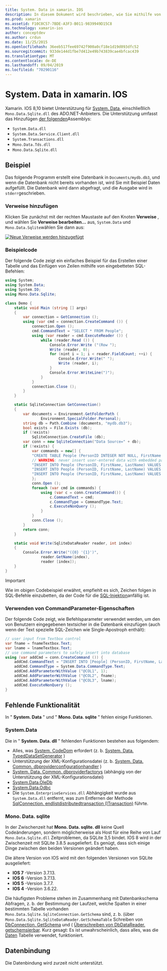 ```yaml
---
title: System. Data in xamarin. IOS
description: In diesem Dokument wird beschrieben, wie Sie mithilfe von "System. Data" und "Mono. Data. sqlite. dll" auf SQLite-Daten in einer xamarin. IOS-Anwendung zugreifen.
ms.prod: xamarin
ms.assetid: F10C0C57-7BDE-A3F3-B011-9839949D15C8
ms.technology: xamarin-ios
author: conceptdev
ms.author: crdun
ms.date: 11/25/2015
ms.openlocfilehash: 36eeb517fee69742f900a0cf18e1d19d093dfc52
ms.sourcegitcommit: 933de144d1fbe7d412e49b743839cae4bfcac439
ms.translationtype: MT
ms.contentlocale: de-DE
ms.lasthandoff: 09/04/2019
ms.locfileid: "70290116"
---
```

# <a name="systemdata-in-xamarinios"></a>System. Data in xamarin. IOS

Xamarin. IOS 8,10 bietet Unterstützung für [System. Data](xref:System.Data), einschließlich `Mono.Data.Sqlite.dll` des ADO.NET-Anbieters. Die Unterstützung umfasst das Hinzufügen [der folgenden](~/cross-platform/internals/available-assemblies.md)Assemblys:

- `System.Data.dll`
- `System.Data.Service.Client.dll`
- `System.Transactions.dll`
- `Mono.Data.Tds.dll`
- `Mono.Data.Sqlite.dll`

<a name="Example" />

## <a name="example"></a>Beispiel

Das folgende Programm erstellt eine Datenbank in `Documents/mydb.db3`, und wenn die Datenbank nicht bereits vorhanden ist, wird Sie mit Beispiel Daten aufgefüllt. Die Datenbank wird dann abgefragt, und die Ausgabe wird in `stderr`geschrieben.

### <a name="add-references"></a>Verweise hinzufügen

Klicken Sie zunächst mit der rechten Maustaste auf den Knoten **Verweise** , und wählen Sie **Verweise bearbeiten...** aus, `System.Data` und `Mono.Data.Sqlite`wählen Sie dann aus:

[![](system.data-images/edit-references-sml.png "Neue Verweise werden hinzugefügt")](system.data-images/edit-references.png#lightbox)

### <a name="sample-code"></a>Beispielcode

Der folgende Code zeigt ein einfaches Beispiel für das Erstellen einer Tabelle und das Einfügen von Zeilen mithilfe von eingebetteten SQL-Befehlen:

```csharp
using System;
using System.Data;
using System.IO;
using Mono.Data.Sqlite;

class Demo {
    static void Main (string [] args)
    {
        var connection = GetConnection ();
        using (var cmd = connection.CreateCommand ()) {
            connection.Open ();
            cmd.CommandText = "SELECT * FROM People";
            using (var reader = cmd.ExecuteReader ()) {
                while (reader.Read ()) {
                    Console.Error.Write ("(Row ");
                    Write (reader, 0);
                    for (nint i = 1; i < reader.FieldCount; ++i) {
                        Console.Error.Write(" ");
                        Write (reader, i);
                    }
                    Console.Error.WriteLine(")");
                }
            }
            connection.Close ();
        }
    }

    static SqliteConnection GetConnection()
    {
        var documents = Environment.GetFolderPath (
                Environment.SpecialFolder.Personal);
        string db = Path.Combine (documents, "mydb.db3");
        bool exists = File.Exists (db);
        if (!exists)
            SqliteConnection.CreateFile (db);
        var conn = new SqliteConnection("Data Source=" + db);
        if (!exists) {
            var commands = new[] {
            "CREATE TABLE People (PersonID INTEGER NOT NULL, FirstName ntext, LastName ntext)",
            // WARNING: never insert user-entered data with embedded parameter values
            "INSERT INTO People (PersonID, FirstName, LastName) VALUES (1, 'First', 'Last')",
            "INSERT INTO People (PersonID, FirstName, LastName) VALUES (2, 'Dewey', 'Cheatem')",
            "INSERT INTO People (PersonID, FirstName, LastName) VALUES (3, 'And', 'How')",
            };
            conn.Open ();
            foreach (var cmd in commands) {
                using (var c = conn.CreateCommand()) {
                    c.CommandText = cmd;
                    c.CommandType = CommandType.Text;
                    c.ExecuteNonQuery ();
                }
            }
            conn.Close ();
        }
        return conn;
    }

    static void Write(SqliteDataReader reader, int index)
    {
        Console.Error.Write("({0} '{1}')",
                reader.GetName(index),
                reader [index]);
    }
}
```

> [!IMPORTANT]
> Wie im obigen Codebeispiel erwähnt, empfiehlt es sich, Zeichen folgen in SQL-Befehle einzubetten, da der Code für die [SQL-Injektion](https://en.wikipedia.org/wiki/SQL_injection)anfällig ist.


### <a name="using-command-parameters"></a>Verwenden von CommandParameter-Eigenschaften

Der folgende Code zeigt, wie Befehlsparameter verwendet werden, um den von Benutzern eingegebenen textsicher in die Datenbank einzufügen (auch wenn der Text spezielle SQL-Zeichen wie Single-Apostroph enthält):

```csharp
// user input from Textbox control
var fname = fnameTextbox.Text;
var lname = lnameTextbox.Text;
// use command parameters to safely insert into database
using (var addCmd = conn.CreateCommand ()) {
    addCmd.CommandText = "INSERT INTO [People] (PersonID, FirstName, LastName) VALUES (@COL1, @COL2, @COL3)";
    addCmd.CommandType = System.Data.CommandType.Text;
    addCmd.AddParameterWithValue ("@COL1", 1);
    addCmd.AddParameterWithValue ("@COL2", fname);
    addCmd.AddParameterWithValue ("@COL3", lname);
    addCmd.ExecuteNonQuery ();
}
```

<a name="Missing_Functionality" />

## <a name="missing-functionality"></a>Fehlende Funktionalität

In " **System. Data** " und " **Mono. Data. sqlite** " fehlen einige Funktionen.

<a name="System.Data" />

### <a name="systemdata"></a><legacyBold>System.Data</legacyBold>

Die in " **System. Data. dll** " fehlenden Funktionen bestehen aus folgendem:

- Alles, was [System. CodeDom](xref:System.CodeDom) erfordert (z. b.  [System. Data. TypedDataSetGenerator](xref:System.Data.TypedDataSetGenerator) )
- Unterstützung der XML-Konfigurationsdatei (z. b.  [System. Data. Common. dbproviderconfigurationhandler](xref:System.Data.Common.DbProviderConfigurationHandler) )
- [System. Data. Common. dbproviderfactorys](xref:System.Data.Common.DbProviderFactories) (abhängig von der Unterstützung der XML-Konfigurationsdatei)
- [System.Data.OleDb](xref:System.Data.OleDb)
- [System.Data.Odbc](xref:System.Data.Odbc)
- Die `System.EnterpriseServices.dll` Abhängigkeit wurde aus `System.Data.dll` entfernt, was zum Entfernen der Methode [SqlConnection. endlistdistributedtransaction (ITransaction)](xref:System.Data.SqlClient.SqlConnection.EnlistDistributedTransaction*) führte.


<a name="Mono.Data.Sqlite" />

### <a name="monodatasqlite"></a>Mono. Data. sqlite

In der Zwischenzeit hat **Mono. Data. sqlite. dll** keine Quell Codeänderungen, sondern möglicherweise als Host für eine Reihe von Lauf `Mono.Data.Sqlite.dll` Zeitproblemen, da SQLite 3,5 bindet. IOS 8 wird in der Zwischenzeit mit SQLite 3.8.5 ausgeliefert. Es genügt, dass sich einige Dinge zwischen den beiden Versionen geändert haben.

Die ältere Version von IOS wird mit den folgenden Versionen von SQLite ausgeliefert:

- **IOS 7** -Version 3.7.13.
- **IOS 6** -Version 3.7.13.
- **IOS 5** -Version 3.7.7.
- **IOS 4** -Version 3.6.22.

Die häufigsten Probleme stehen im Zusammenhang mit Datenbankschema Abfragen, z. b. der Bestimmung der Laufzeit, welche Spalten in einer bestimmten Tabelle vorhanden `Mono.Data.Sqlite.SqliteConnection.GetSchema` sind, z. b. (über `Mono.Data.Sqlite.SqliteDataReader.GetSchemaTable` Schreiben von [DbConnection. GetSchema](xref:System.Data.Common.DbConnection.GetSchema) und ( [Überschreiben von DbDataReader. getschemsierbar](xref:System.Data.Common.DbDataReader.GetSchemaTable). Kurz gesagt: Es ist unwahrscheinlich, dass alles, was die [Daten](xref:System.Data.DataTable) Tabelle verwendet, funktioniert.

<a name="Data_Binding" />

## <a name="data-binding"></a>Datenbindung

Die Datenbindung wird zurzeit nicht unterstützt.

